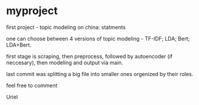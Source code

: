 # myproject
first project - topic modeling on china: statments

one can choose between 4 versions of topic modeling - TF-IDF; LDA; Bert; LDA+Bert.

first stage is scraping, then preprocess, followed by autoencoder (if neccesary), then modeling and output via main.

last commit was splitting a big file into smaller ones orgenized by their roles.

feel free to comment

Uriel

